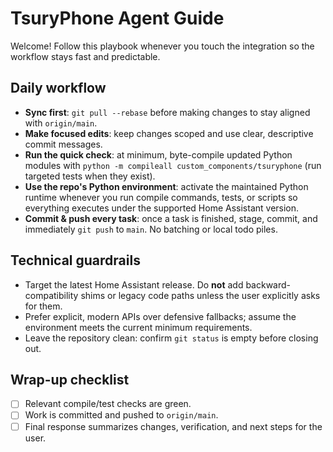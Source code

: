 # TsuryPhone Agent Guide

Welcome! Follow this playbook whenever you touch the integration so the workflow stays fast and predictable.

## Daily workflow
- **Sync first**: `git pull --rebase` before making changes to stay aligned with `origin/main`.
- **Make focused edits**: keep changes scoped and use clear, descriptive commit messages.
- **Run the quick check**: at minimum, byte-compile updated Python modules with `python -m compileall custom_components/tsuryphone` (run targeted tests when they exist).
- **Use the repo's Python environment**: activate the maintained Python runtime whenever you run compile commands, tests, or scripts so everything executes under the supported Home Assistant version.
- **Commit & push every task**: once a task is finished, stage, commit, and immediately `git push` to `main`. No batching or local todo piles.

## Technical guardrails
- Target the latest Home Assistant release. Do **not** add backward-compatibility shims or legacy code paths unless the user explicitly asks for them.
- Prefer explicit, modern APIs over defensive fallbacks; assume the environment meets the current minimum requirements.
- Leave the repository clean: confirm `git status` is empty before closing out.

## Wrap-up checklist
- [ ] Relevant compile/test checks are green.
- [ ] Work is committed and pushed to `origin/main`.
- [ ] Final response summarizes changes, verification, and next steps for the user.
